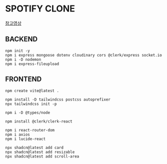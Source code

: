 # SPOTIFY CLONE
[참고영상](https://youtu.be/4sbklcQ0EXc?si=KyvLzI7cdLKzD40L)

## BACKEND
```
npm init -y
npm i express mongoose dotenv cloudinary cors @clerk/express socket.io
npm i -D nodemon
npm i express-fileupload
```

## FRONTEND
```
npm create vite@latest .

npm install -D tailwindcss postcss autoprefixer
npx tailwindcss init -p

npm i -D @types/node

npm install @clerk/clerk-react

npm i react-router-dom
npm i axios
npm i lucide-react

npx shadcn@latest add card
npx shadcn@latest add resizable
npx shadcn@latest add scroll-area
```